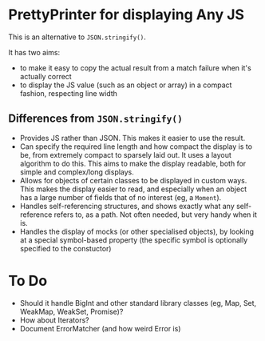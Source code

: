 # PrettyPrinter for displaying Any JS

This is an alternative to `JSON.stringify()`.

It has two aims:
 
  - to make it easy to copy the actual result from a match failure when it's actually correct
  - to display the JS value (such as an object or array) in a compact fashion, respecting line width

## Differences from `JSON.stringify()`

 - Provides JS rather than JSON. This makes it easier to use the result.
 - Can specify the required line length and how compact the display is to be, from extremely compact to sparsely laid out.
   It uses a layout algorithm to do this. This aims to make the display readable, both for simple and complex/long displays.
 - Allows for objects of certain classes to be displayed in custom ways.
   This makes the display easier to read, and especially when an object has a large number of fields 
   that of no interest (eg, a `Moment`).
 - Handles self-referencing structures, and shows exactly what any self-reference refers to, as a path. 
   Not often needed, but very handy when it is.
 - Handles the display of mocks (or other specialised objects), by looking at a special symbol-based property 
  (the specific symbol is optionally specified to the constuctor)
 
# To Do

 - Should it handle BigInt and other standard library classes (eg, Map, Set, WeakMap, WeakSet, Promise)?
 - How about Iterators?
 - Document ErrorMatcher (and how weird Error is)
